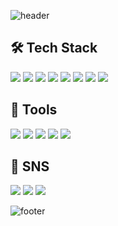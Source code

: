 ![header](https://capsule-render.vercel.app/api?type=slice&color=d3f9e2&height=300&section=header&text=Yejin%20Github&fontSize=90&animation=scaleIn&)

## 🛠 Tech ️Stack
![](https://img.shields.io/badge/Java-007396?style=flat&logo=Java&logoColor=white)
![](https://img.shields.io/badge/Spring-6DB33F?style=flat&logo=springboot&logoColor=white) ![](https://img.shields.io/badge/Spring%20Boot-6DB33F?style=flat&logo=spring&logoColor=white) ![](https://img.shields.io/badge/Spring%20Security-6DB33F?style=flat&logo=springsecurity&logoColor=white)
![](https://img.shields.io/badge/HTML5-E34F26?style=flat&logo=HTML5&logoColor=white) ![](https://img.shields.io/badge/CSS3-1572B6?style=flat&logo=CSS3&logoColor=white) ![](https://img.shields.io/badge/JavaScript-F7DF1E?style=flat&logo=javascript&logoColor=white) ![](https://img.shields.io/badge/Thymeleaf-005F0F?style=flat&logo=thymeleaf&logoColor=white)

## 📜 Tools
![](https://img.shields.io/badge/Eclipse%20IDE-2C2255?style=flat&logo=Eclipse&logoColor=white) ![](https://img.shields.io/badge/Visual%20Studio%20Code-007ACC?style=flat&logo=visualstudiocode&logoColor=white) ![](https://img.shields.io/badge/Tomcat-F8DC75?style=flat&logo=Apachetomcat&logoColor=white) ![](https://img.shields.io/badge/GitHub-181717?style=flat&logo=github&logoColor=white) ![](https://img.shields.io/badge/MySQL-4479A1?style=flat&logo=mysql&logoColor=white)

## 📮 SNS
![](https://img.shields.io/badge/notion-000000?style=flat&logo=Notion&logoColor=white) ![](https://img.shields.io/badge/Velog-20c997?style=flat&logo=Velog&logoColor=white) ![](https://img.shields.io/badge/gmail-EA4335?style=flat&logo=gmail&logoColor=white)









![footer](https://capsule-render.vercel.app/api?type=slice&section=footer&color=d3f9e2&height=300&text=Thank%20You&fontSize=45)
